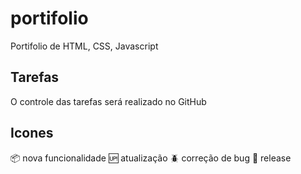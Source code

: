 # portifolio
 Portifolio de HTML, CSS, Javascript

 ## Tarefas

 O controle das tarefas será realizado no GitHub

## Icones

:package: nova funcionalidade
:up: atualização
:beetle: correção de bug
:checkered_flag: release